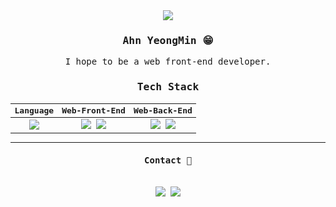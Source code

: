 <center>
<samp>
<div align=center>
  <a href="https://hits.seeyoufarm.com"><img src="https://hits.seeyoufarm.com/api/count/incr/badge.svg?url=https%3A%2F%2Fgithub.com%2Fahn0min%2Fhit-counter&count_bg=%2379C83D&title_bg=%23555555&icon=&icon_color=%23E7E7E7&title=hits&edge_flat=false"/></a>
  <h3>Ahn YeongMin 😁</h3>
<p>I hope to be a web front-end developer.<p>
    
    
### Tech Stack
|Language|Web-Front-End|Web-Back-End|
|:---:|:---:|:---:|
|<img src="https://img.shields.io/badge/TypeScript-3178C6?style=flat-square&logo=TypeScript&logoColor=black"/>| <img src="https://img.shields.io/badge/React-61DAFB?style=flat-square&logo=React&logoColor=black"/> <img src="https://img.shields.io/badge/Redux-764ABC?style=flat-square&logo=redux&logoColor=white"/>| <img src="https://img.shields.io/badge/Express-000000?style=flat-square&logo=Express&logoColor=white"/> <img src="https://img.shields.io/badge/MongoDB-47A248?style=flat-square&logo=MongoDB&logoColor=white"/> | 

--- 
<p align="center">
  <h4> Contact 📩 </h4>
  <br>
  <a href="https://velog.io/@ahn0min" target="_blank"><img src="https://img.shields.io/badge/Tech Blog-20C997?style=flat-square&logo=Velog&logoColor=white"/></a>
   <a href="mailto:ahn0min95@gmail.com"><img src="https://img.shields.io/badge/Gmail-D14836?style=flat-square&logo=Gmail&logoColor=white&link=ahn0min95@gmail.com"/></a>
</p>
</p>
  
</div>
</samp>
  


  
<!--
**ahn0min/ahn0min** is a ✨ _special_ ✨ repository because its `README.md` (this file) appears on your GitHub profile.

Here are some ideas to get you started:

- 🔭 I’m currently working on ...
- 🌱 I’m currently learning ...
- 👯 I’m looking to collaborate on ...
- 🤔 I’m looking for help with ...
- 💬 Ask me about ...
- 📫 How to reach me: ...
- 😄 Pronouns: ...
- ⚡ Fun fact: ...
-->
